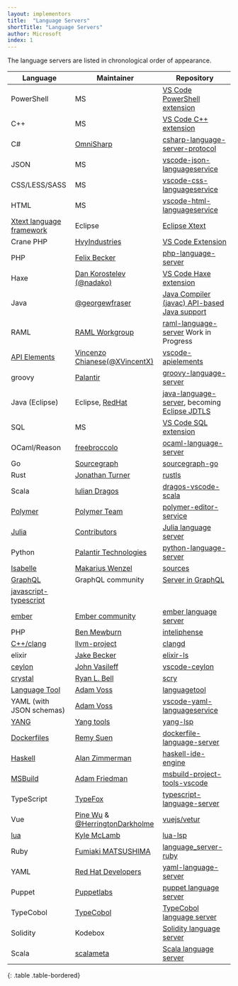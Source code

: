 ```yaml
---
layout: implementors
title:  "Language Servers"
shortTitle: "Language Servers"
author: Microsoft
index: 1
---
```


The language servers are listed in chronological order of appearance.

| Language | Maintainer | Repository |
|------|--------|----------|
| PowerShell | MS |  [VS Code PowerShell extension](https://marketplace.visualstudio.com/items?itemName=ms-vscode.PowerShell) |
| C++ | MS |  [VS Code C++ extension](https://marketplace.visualstudio.com/items?itemName=ms-vscode.cpptools) |
| C# | [OmniSharp](http://www.omnisharp.net/) | [csharp-language-server-protocol](https://github.com/OmniSharp/omnisharp-node-client) |
| JSON | MS | [vscode-json-languageservice](https://github.com/Microsoft/vscode-json-languageservice)|
| CSS/LESS/SASS | MS | [vscode-css-languageservice](https://github.com/Microsoft/vscode-css-languageservice)|
| HTML | MS | [vscode-html-languageservice](https://github.com/Microsoft/vscode-html-languageservice)|
| [Xtext language framework](https://www.eclipse.org/Xtext/) | Eclipse | [Eclipse Xtext](https://github.com/eclipse/xtext-core/blob/master/org.eclipse.xtext.ide/src/org/eclipse/xtext/ide/server/LanguageServerImpl.xtend)|
| Crane PHP| [HvyIndustries](https://github.com/HvyIndustries) | [VS Code Extension](https://marketplace.visualstudio.com/items?itemName=HvyIndustries.crane)|
| PHP | [Felix Becker](https://github.com/felixfbecker) | [php-language-server](https://github.com/felixfbecker/php-language-server)|
| Haxe | [Dan Korostelev (@nadako)](https://github.com/nadako) | [VS Code Haxe extension](https://github.com/vshaxe/haxe-languageserver)|
| Java | [@georgewfraser](https://github.com/georgewfraser) | [Java Compiler (javac) API-based Java support](https://github.com/georgewfraser/vscode-javac)|
| RAML | [RAML Workgroup](http://raml.org/about/workgroup) | [raml-language-server](https://github.com/raml-org/raml-language-server) Work in Progress |
| [API Elements](http://api-elements.readthedocs.io/en/latest/) | [Vincenzo Chianese(@XVincentX)](https://github.com/XVincentX) | [vscode-apielements](https://github.com/XVincentX/vscode-apielements) |
| groovy | [Palantir](https://github.com/palantir) | [groovy-language-server](https://github.com/palantir/groovy-language-server/)|
| Java (Eclipse)| Eclipse, [RedHat](http://developers.redhat.com/blog/2016/08/01/a-week-of-hacking-the-java-language-server/) | [java-language-server](https://github.com/gorkem/java-language-server), becoming [Eclipse JDTLS](https://projects.eclipse.org/projects/eclipse.jdt.jdtls)|
| SQL | MS | [VS Code SQL extension](https://github.com/Microsoft/vscode-mssql/tree/dev/src/languageservice ) |
|OCaml/Reason| [freebroccolo](https://github.com/freebroccolo) | [ocaml-language-server](https://github.com/freebroccolo/ocaml-language-server)|
|Go| [Sourcegraph](https://sourcegraph.com/) | [sourcegraph-go](https://github.com/sourcegraph/go-langserver)|
|Rust| [Jonathan Turner](https://github.com/jonathandturner) | [rustls](https://github.com/jonathandturner/rustls)|
|Scala| [Iulian Dragos](https://github.com/dragos) | [dragos-vscode-scala](https://github.com/dragos/dragos-vscode-scala)|
|[Polymer](https://www.polymer-project.org)| [Polymer Team](https://github.com/Polymer) | [polymer-editor-service](https://github.com/Polymer/polymer-editor-service)|
|[Julia](http://julialang.org/)| [Contributors](https://github.com/JuliaEditorSupport/LanguageServer.jl/graphs/contributors) | [Julia language server](https://github.com/JuliaEditorSupport/LanguageServer.jl)|
|Python| [Palantir Technologies](https://github.com/palantir) | [python-language-server](https://github.com/palantir/python-language-server)|
|[Isabelle](https://www.cl.cam.ac.uk/research/hvg/Isabelle/) | [Makarius Wenzel](https://github.com/makarius) | [sources](https://bitbucket.org/makarius/isabelle/src/09b872c58c32/src/Tools/VSCode)|
|[GraphQL](http://graphql.org/) | GraphQL community | [Server in GraphQL](https://github.com/graphql/graphql-language-service)|
[javascript-typescript](https://github.com/sourcegraph/javascript-typescript-langserver)|
|[ember](https://ember-cli.com/) | [Ember community](https://github.com/emberwatch) | [ember language server](https://github.com/emberwatch/ember-language-server)|
|PHP | [Ben Mewburn](https://github.com/bmewburn) | [inteliphense](https://github.com/bmewburn/intelephense)|
|[C++/clang](https://clang.llvm.org/extra/clangd.html)| [llvm-project](http://llvm.org/viewvc/llvm-project/) | [clangd](http://llvm.org/viewvc/llvm-project/clang-tools-extra/trunk/clangd/)|
|elixir| [Jake Becker](https://github.com/JakeBecker) | [elixir-ls](https://github.com/JakeBecker/elixir-ls)|
|[ceylon](https://ceylon-lang.org/)| [John Vasileff](https://github.com/jvasileff) | [vscode-ceylon](https://github.com/jvasileff/vscode-ceylon)|
|[crystal](https://crystal-lang.org/)| [Ryan L. Bell](https://github.com/kofno) | [scry](https://github.com/kofno/scry)|
|[Language Tool](https://languagetool.org/)| [Adam Voss](https://github.com/adamvoss) | [languagetool](https://github.com/adamvoss/languagetool-languageserver)|
|YAML (with JSON schemas)| [Adam Voss](https://github.com/adamvoss) | [vscode-yaml-languageservice](https://github.com/adamvoss/vscode-yaml-languageservice)|
|[YANG](https://tools.ietf.org/html/rfc7950)| [Yang tools](https://github.com/yang-tools) | [yang-lsp](https://github.com/yang-tools/yang-lsp)|
|[Dockerfiles](https://docs.docker.com/engine/reference/builder/)| [Remy Suen](https://github.com/rcjsuen) | [dockerfile-language-server](https://github.com/rcjsuen/dockerfile-language-server-nodejs)|
|[Haskell](https://docs.docker.com/engine/reference/builder/)| [Alan Zimmerman](https://github.com/alanz) | [haskell-ide-engine](https://github.com/haskell/haskell-ide-engine)|
|[MSBuild](https://github.com/Microsoft/msbuild)| [Adam Friedman](https://github.com/tintoy) | [msbuild-project-tools-vscode](https://github.com/tintoy/msbuild-project-tools-vscode)|
|TypeScript|[TypeFox](typefox.io)| [typescript-language-server](https://github.com/theia-ide/typescript-language-server)|
|Vue| [Pine Wu](https://github.com/octref) & [@HerringtonDarkholme](https://github.com/HerringtonDarkholme) | [vuejs/vetur](https://github.com/vuejs/vetur)
|[lua](http://www.lua.org/)| [Kyle McLamb](https://github.com/Alloyed) | [lua-lsp](https://github.com/Alloyed/lua-lsp)|
|Ruby| [Fumiaki MATSUSHIMA](https://github.com/mtsmfm) | [language_server-ruby](https://github.com/mtsmfm/language_server-ruby)|
|YAML| [Red Hat Developers](https://github.com/redhat-developer) | [yaml-language-server](https://github.com/redhat-developer/yaml-language-server)|
|Puppet| [Puppetlabs](https://github.com/jpogran) | [puppet language server](https://github.com/jpogran/puppet-vscode/tree/master/server)|
|TypeCobol| [TypeCobol](https://github.com/TypeCobolTeam) | [TypeCobol language server](https://github.com/TypeCobolTeam/TypeCobol/tree/master/TypeCobol.LanguageServer)|
|Solidity|Kodebox| [Solidity language server](https://github.com/CodeChain-io/solidity-language-server)|
|Scala|[scalameta](https://github.com/scalameta)| [Scala language server](https://github.com/scalameta/language-server)|
{: .table .table-bordered}

